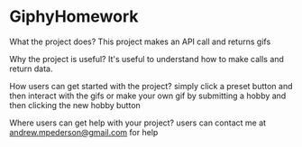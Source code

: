 # GiphyHomework

What the project does?
This project makes an API call and returns gifs

Why the project is useful?
It's useful to understand how to make calls and return data.

How users can get started with the project?
simply click a preset button and then interact with the gifs or make your own gif by submitting a hobby and then clicking the new hobby button

Where users can get help with your project?
users can contact me at andrew.mpederson@gmail.com for help
